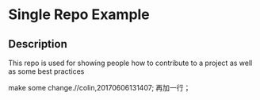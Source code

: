 # Single Repo Example

## Description
This repo is used for showing people how to contribute to a project as well as some best practices

make some change.//colin,20170606131407;
再加一行；
